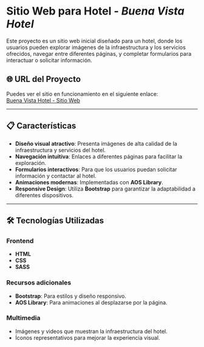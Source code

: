 # Sitio Web para Hotel - *Buena Vista Hotel*

Este proyecto es un sitio web inicial diseñado para un hotel, donde los usuarios pueden explorar imágenes de la infraestructura y los servicios ofrecidos, navegar entre diferentes páginas, y completar formularios para interactuar o solicitar información.

## 🌐 URL del Proyecto
Puedes ver el sitio en funcionamiento en el siguiente enlace:  
[Buena Vista Hotel - Sitio Web](https://maurie2409.github.io/Carpeta_hotel_2/)

---

## 📋 Características

- **Diseño visual atractivo**: Presenta imágenes de alta calidad de la infraestructura y servicios del hotel.
- **Navegación intuitiva**: Enlaces a diferentes páginas para facilitar la exploración.
- **Formularios interactivos**: Para que los usuarios puedan solicitar información y contactar al hotel.
- **Animaciones modernas**: Implementadas con **AOS Library**.
- **Responsive Design**: Utiliza **Bootstrap** para garantizar la adaptabilidad a diferentes dispositivos.

---

## 🛠️ Tecnologías Utilizadas

### Frontend
- **HTML**
- **CSS**
- **SASS**

### Recursos adicionales
- **Bootstrap**: Para estilos y diseño responsivo.
- **AOS Library**: Para animaciones al desplazarse por la página.

### Multimedia
- Imágenes y videos que muestran la infraestructura del hotel.
- Íconos representativos para mejorar la experiencia visual.
